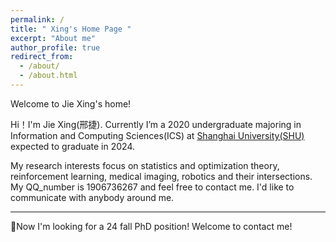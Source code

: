 ```yaml
---
permalink: /
title: " Xing's Home Page "
excerpt: "About me"
author_profile: true
redirect_from: 
  - /about/
  - /about.html
---
```


Welcome to Jie Xing's home!

Hi！I'm Jie Xing(邢捷).
Currently I’m a 2020 undergraduate majoring in Information and Computing Sciences(ICS) at [Shanghai University(SHU)](https://en.shu.edu.cn/) <!--as well as minoring in Wise Information Technology of Medical in [Shanghai Jiao Tong University(SJTU)](https://en.sjtu.edu.cn/),--> expected to graduate in 2024. 

My research interests focus on statistics and optimization theory, reinforcement learning, medical imaging, robotics and their intersections. My QQ_number is 1906736267 and feel free to contact me. I'd like to communicate with anybody around me.

------

🔔Now I'm looking for a 24 fall PhD position! Welcome to contact me!
